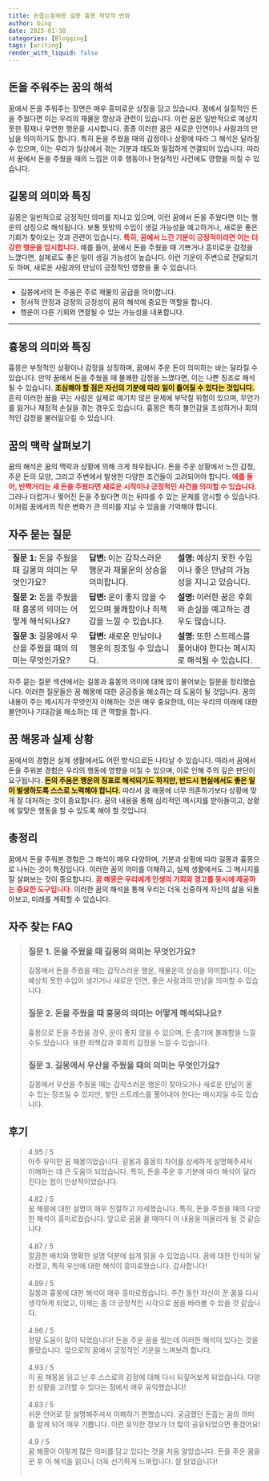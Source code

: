 ```yaml
---
title: 돈줍는꿈해몽 길몽 흉몽 재정적 변화
author: bing
date: 2025-01-30
categories: [Blogging]
tags: [writing]
render_with_liquid: false
---
```



<h2 id='돈을 주워주는 꿈의 해석'>돈을 주워주는 꿈의 해석</h2>

<p>꿈에서 돈을 주워주는 장면은 매우 흥미로운 상징을 담고 있습니다. 꿈에서 실질적인 돈을 주웠다면 이는 우리의 재물운 향상과 관련이 있습니다. 이런 꿈은 일반적으로 예상치 못한 횡재나 우연한 행운을 시사합니다. 종종 이러한 꿈은 새로운 인연이나 사람과의 만남을 의미하기도 합니다. 특히 돈을 주웠을 때의 감정이나 상황에 따라 그 해석은 달라질 수 있으며, 이는 우리가 일상에서 겪는 기분과 태도와 밀접하게 연결되어 있습니다. 따라서 꿈에서 돈을 주웠을 때의 느낌은 이후 행동이나 현실적인 사건에도 영향을 미칠 수 있습니다.</p>

<h2 id='길몽의 의미와 특징'>길몽의 의미와 특징</h2>

<p>길몽은 일반적으로 긍정적인 의미를 지니고 있으며, 이런 꿈에서 돈을 주웠다면 이는 행운의 상징으로 해석됩니다. 보통 뜻밖의 수입이 생길 가능성을 예고하거나, 새로운 좋은 기회가 찾아오는 것과 관련이 있습니다. <b><span style="color: #ee2323;">특히, 꿈에서 느낀 기분이 긍정적이라면 이는 더 강한 행운을 암시합니다.</span></b> 예를 들어, 꿈에서 돈을 주웠을 때 기쁘거나 흥미로운 감정을 느꼈다면, 실제로도 좋은 일이 생길 가능성이 높습니다. 이런 기운이 주변으로 전달되기도 하며, 새로운 사람과의 만남이 긍정적인 영향을 줄 수 있습니다.</p>

<hr />

<ul>
    <li>길몽에서의 돈 주움은 주로 재물의 공급을 의미합니다.</li>
    <li>정서적 안정과 감정의 긍정성이 꿈의 해석에 중요한 역할을 합니다.</li>
    <li>행운이 다른 기회와 연결될 수 있는 가능성을 내포합니다.</li>
</ul>

<hr />

<h2 id='흉몽의 의미와 특징'>흉몽의 의미와 특징</h2>

<p>흉몽은 부정적인 상황이나 감정을 상징하며, 꿈에서 주운 돈이 의미하는 바는 달라질 수 있습니다. 만약 꿈에서 돈을 주웠을 때 불쾌한 감정을 느꼈다면, 이는 나쁜 징조로 해석될 수 있습니다. <b><span style="background-color: #ffe066;">조심해야 할 점은 자신의 기분에 따라 일이 틀어질 수 있다는 것입니다.</span></b> 흔히 이러한 꿈을 꾸는 사람은 실제로 예기치 않은 문제에 부닥칠 위험이 있으며, 무언가를 잃거나 재정적 손실을 겪는 경우도 있습니다. 흉몽은 특히 불안감을 조성하거나 회의적인 감정을 불러일으킬 수 있습니다.</p>

<h2 id='꿈의 맥락 살펴보기'>꿈의 맥락 살펴보기</h2>

<p>꿈의 해석은 꿈의 맥락과 상황에 의해 크게 좌우됩니다. 돈을 주운 상황에서 느낀 감정, 주운 돈의 모양, 그리고 주변에서 발생한 다양한 조건들이 고려되어야 합니다. <b><span style="color: #ee2323;">예를 들어, 반짝거리는 새 돈을 주웠다면 새로운 시작이나 긍정적인 사건을 의미할 수 있습니다.</span></b> 그러나 더럽거나 찢어진 돈을 주웠다면 이는 뒤따를 수 있는 문제를 암시할 수 있습니다. 이처럼 꿈에서의 작은 변화가 큰 의미를 지닐 수 있음을 기억해야 합니다.</p>

<h2 id='자주 묻는 질문'>자주 묻는 질문</h2>

<table>
    <tr>
        <td><b>질문 1:</b> 돈을 주웠을 때 길몽의 의미는 무엇인가요?</td>
        <td><b>답변:</b> 이는 갑작스러운 행운과 재물운의 상승을 의미합니다.</td>
        <td><b>설명:</b> 예상치 못한 수입이나 좋은 만남의 가능성을 지니고 있습니다.</td>
    </tr>
    <tr>
        <td><b>질문 2:</b> 돈을 주웠을 때 흉몽의 의미는 어떻게 해석되나요?</td>
        <td><b>답변:</b> 운이 좋지 않을 수 있으며 불쾌함이나 죄책감을 느낄 수 있습니다.</td>
        <td><b>설명:</b> 이러한 꿈은 후회와 손실을 예고하는 경우도 많습니다.</td>
    </tr>
    <tr>
        <td><b>질문 3:</b> 길몽에서 우산을 주웠을 때의 의미는 무엇인가요?</td>
        <td><b>답변:</b> 새로운 만남이나 행운의 징조일 수 있습니다.</td>
        <td><b>설명:</b> 또한 스트레스를 풀어내야 한다는 메시지로 해석될 수 있습니다.</td>
    </tr>
</table>

<p>자주 묻는 질문 섹션에서는 길몽과 흉몽의 의미에 대해 많이 물어보는 질문을 정리했습니다. 이러한 질문들은 꿈 해몽에 대한 궁금증을 해소하는 데 도움이 될 것입니다. 꿈의 내용이 주는 메시지가 무엇인지 이해하는 것은 매우 중요한데, 이는 우리의 미래에 대한 불안이나 기대감을 해소하는 데 큰 역할을 합니다.</p>

<h2 id='꿈 해몽과 실제 상황'>꿈 해몽과 실제 상황</h2>

<p>꿈에서의 경험은 실제 생활에서도 어떤 방식으로든 나타날 수 있습니다. 따라서 꿈에서 돈을 주워본 경험은 우리의 행동에 영향을 미칠 수 있으며, 이로 인해 주의 깊은 판단이 요구됩니다. <b><span style="background-color: #ffe066;">돈의 주움은 행운의 징표로 해석되기도 하지만, 반드시 현실에서도 좋은 일이 발생하도록 스스로 노력해야 합니다.</span></b> 따라서 꿈 해몽에 너무 의존하기보다 상황에 맞게 잘 대처하는 것이 중요합니다. 꿈의 내용을 통해 심리적인 메시지를 받아들이고, 상황에 알맞은 행동을 할 수 있도록 해야 할 것입니다.</p>

<h2 id='총정리'>총정리</h2>

<p>꿈에서 돈을 주워본 경험은 그 해석이 매우 다양하며, 기분과 상황에 따라 길몽과 흉몽으로 나뉘는 것이 특징입니다. 이러한 꿈의 의미를 이해하고, 실제 생활에서도 그 메시지를 잘 살펴보는 것이 중요합니다. <b><span style="color: #ee2323;">꿈 해몽은 우리에게 인생의 기회와 경고를 동시에 제공하는 중요한 도구입니다.</span></b> 이러한 꿈의 해석을 통해 우리는 더욱 신중하게 자신의 삶을 되돌아보고, 미래를 계획할 수 있습니다.</p>


<h2 id='자주_찾는_FAQ'>자주 찾는 FAQ</h2>
<div itemscope="" itemtype="https://schema.org/FAQPage"> 
<blockquote> 
<div itemscope="" itemprop="mainEntity" itemtype="https://schema.org/Question"> 
<h3 itemprop="name">질문 1. 돈을 주웠을 때 길몽의 의미는 무엇인가요?</h3> 
<div itemscope="" itemprop="acceptedAnswer" itemtype="https://schema.org/Answer"> 
<span itemprop="text"> 
<p>길몽에서 돈을 주웠을 때는 갑작스러운 행운, 재물운의 상승을 의미합니다. 이는 예상치 못한 수입이 생기거나 새로운 인연, 좋은 사람과의 만남을 의미할 수 있습니다.</p> 
</span> 
</div> 
</div> 
<div itemscope="" itemprop="mainEntity" itemtype="https://schema.org/Question"> 
<h3 itemprop="name">질문 2. 돈을 주웠을 때 흉몽의 의미는 어떻게 해석되나요?</h3> 
<div itemscope="" itemprop="acceptedAnswer" itemtype="https://schema.org/Answer"> 
<span itemprop="text"> 
<p>흉몽으로 돈을 주웠을 경우, 운이 좋지 않을 수 있으며, 돈 줍기에 불쾌함을 느낄 수도 있습니다. 또한 죄책감과 후회의 감정을 느낄 수 있습니다.</p> 
</span> 
</div> 
</div> 
<div itemscope="" itemprop="mainEntity" itemtype="https://schema.org/Question"> 
<h3 itemprop="name">질문 3. 길몽에서 우산을 주웠을 때의 의미는 무엇인가요?</h3> 
<div itemscope="" itemprop="acceptedAnswer" itemtype="https://schema.org/Answer"> 
<span itemprop="text"> 
<p>길몽에서 우산을 주웠을 때는 갑작스러운 행운이 찾아오거나 새로운 만남이 올 수 있는 징조일 수 있지만, 쌓인 스트레스를 풀어내야 한다는 메시지일 수도 있습니다.</p> 
</span> 
</div> 
</div> 
</blockquote> 
</div>
<h2 id='후기'>후기</h2>
<div itemscope itemtype="https://schema.org/Product">
  <blockquote>
  <div itemprop="review" itemscope itemtype="https://schema.org/Review">
      <div itemprop="reviewRating" itemscope itemtype="https://schema.org/Rating"> <span itemprop="ratingValue">4.95</span> / <span itemprop="bestRating">5</span> </div>
      <span itemprop="reviewBody">아주 유익한 꿈 해몽이었습니다. 길몽과 흉몽의 차이를 상세하게 설명해주셔서 이해하는 데 큰 도움이 되었습니다. 특히, 돈을 주운 후 기분에 따라 해석이 달라진다는 점이 인상적이었습니다.</span>
  </div>
  <br>
  <div itemprop="review" itemscope itemtype="https://schema.org/Review">
      <div itemprop="reviewRating" itemscope itemtype="https://schema.org/Rating"> <span itemprop="ratingValue">4.82</span> / <span itemprop="bestRating">5</span> </div>
      <span itemprop="reviewBody">꿈 해몽에 대한 설명이 매우 친절하고 자세했습니다. 특히, 돈을 주웠을 때의 다양한 해석이 흥미로웠습니다. 앞으로 꿈을 꿀 때마다 이 내용을 떠올리게 될 것 같습니다.</span>
  </div>
  <br>
  <div itemprop="review" itemscope itemtype="https://schema.org/Review">
      <div itemprop="reviewRating" itemscope itemtype="https://schema.org/Rating"> <span itemprop="ratingValue">4.87</span> / <span itemprop="bestRating">5</span> </div>
      <span itemprop="reviewBody">깔끔한 배치와 명확한 설명 덕분에 쉽게 읽을 수 있었습니다. 꿈에 대한 인식이 달라졌고, 특히 우산에 대한 해석이 흥미로웠습니다. 감사합니다!</span>
  </div>
  <br>
  <div itemprop="review" itemscope itemtype="https://schema.org/Review">
      <div itemprop="reviewRating" itemscope itemtype="https://schema.org/Rating"> <span itemprop="ratingValue">4.89</span> / <span itemprop="bestRating">5</span> </div>
      <span itemprop="reviewBody">길몽과 흉몽에 대한 해석이 매우 흥미로웠습니다. 주간 동안 자신이 꾼 꿈을 다시 생각하게 되었고, 이제는 좀 더 긍정적인 시각으로 꿈을 바라볼 수 있을 것 같습니다.</span>
  </div>
  <br>
  <div itemprop="review" itemscope itemtype="https://schema.org/Review">
      <div itemprop="reviewRating" itemscope itemtype="https://schema.org/Rating"> <span itemprop="ratingValue">4.96</span> / <span itemprop="bestRating">5</span> </div>
      <span itemprop="reviewBody">정말 도움이 많이 되었습니다! 돈을 주운 꿈을 꿨는데 이러한 해석이 있다는 것을 몰랐습니다. 앞으로의 꿈에서 긍정적인 기운을 느껴보려 합니다.</span>
  </div>
  <br>
  <div itemprop="review" itemscope itemtype="https://schema.org/Review">
      <div itemprop="reviewRating" itemscope itemtype="https://schema.org/Rating"> <span itemprop="ratingValue">4.93</span> / <span itemprop="bestRating">5</span> </div>
      <span itemprop="reviewBody">이 꿈 해몽을 읽고 난 후 스스로의 감정에 대해 다시 되짚어보게 되었습니다. 다양한 상황을 고려할 수 있다는 점에서 매우 유익했습니다!</span>
  </div>
  <br>
  <div itemprop="review" itemscope itemtype="https://schema.org/Review">
      <div itemprop="reviewRating" itemscope itemtype="https://schema.org/Rating"> <span itemprop="ratingValue">4.83</span> / <span itemprop="bestRating">5</span> </div>
      <span itemprop="reviewBody">쉬운 언어로 잘 설명해주셔서 이해하기 편했습니다. 궁금했던 돈줍는 꿈의 의미를 알게 되어 매우 기쁩니다. 이런 유익한 정보가 더 많이 공유되었으면 좋겠어요!</span>
  </div>
  <br>
  <div itemprop="review" itemscope itemtype="https://schema.org/Review">
      <div itemprop="reviewRating" itemscope itemtype="https://schema.org/Rating"> <span itemprop="ratingValue">4.9</span> / <span itemprop="bestRating">5</span> </div>
      <span itemprop="reviewBody">꿈 해몽이 이렇게 많은 의미를 담고 있다는 것을 처음 알았습니다. 돈을 주운 꿈을 꾼 후 이 해석을 읽으니 더욱 신기하게 느껴집니다. 잘 읽었습니다!</span>
  </div>
  <br>
  <div itemprop="review
